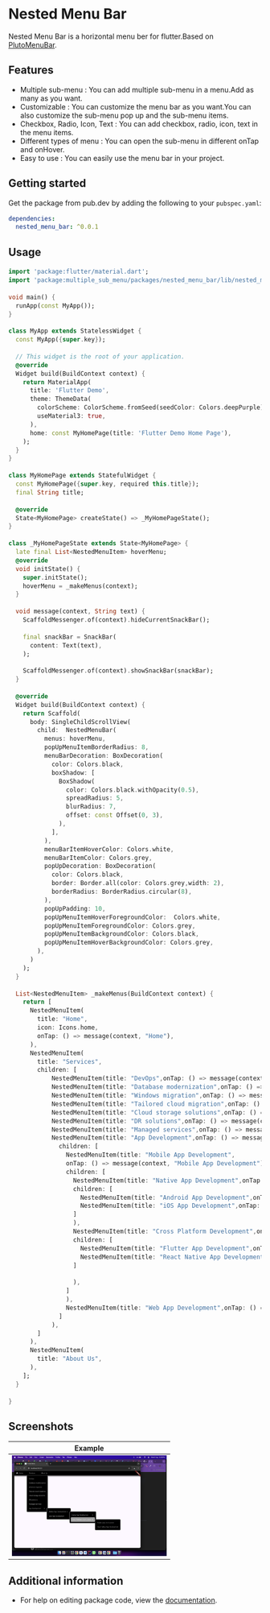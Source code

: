 # Nested Menu Bar

Nested Menu Bar is a horizontal menu ber for flutter.Based on [PlutoMenuBar]("https://github.com/bosskmk/pluto_menu_bar").

## Features

- Multiple sub-menu : You can add multiple sub-menu in a menu.Add as many as you want.
- Customizable : You can customize the menu bar as you want.You can also customize the sub-menu pop up and the sub-menu items.
- Checkbox, Radio, Icon, Text : You can add checkbox, radio, icon, text in the menu items.
- Different types of menu : You can open the sub-menu in different onTap and onHover.
- Easy to use : You can easily use the menu bar in your project.

## Getting started

Get the package from pub.dev by adding the following to your `pubspec.yaml`:

```yaml
dependencies:
  nested_menu_bar: ^0.0.1
```

## Usage

```dart
import 'package:flutter/material.dart';
import 'package:multiple_sub_menu/packages/nested_menu_bar/lib/nested_menu_bar.dart';

void main() {
  runApp(const MyApp());
}

class MyApp extends StatelessWidget {
  const MyApp({super.key});

  // This widget is the root of your application.
  @override
  Widget build(BuildContext context) {
    return MaterialApp(
      title: 'Flutter Demo',
      theme: ThemeData(
        colorScheme: ColorScheme.fromSeed(seedColor: Colors.deepPurple),
        useMaterial3: true,
      ),
      home: const MyHomePage(title: 'Flutter Demo Home Page'),
    );
  }
}

class MyHomePage extends StatefulWidget {
  const MyHomePage({super.key, required this.title});
  final String title;

  @override
  State<MyHomePage> createState() => _MyHomePageState();
}

class _MyHomePageState extends State<MyHomePage> {
  late final List<NestedMenuItem> hoverMenu;
  @override
  void initState() {
    super.initState();
    hoverMenu = _makeMenus(context);
  }

  void message(context, String text) {
    ScaffoldMessenger.of(context).hideCurrentSnackBar();

    final snackBar = SnackBar(
      content: Text(text),
    );

    ScaffoldMessenger.of(context).showSnackBar(snackBar);
  }

  @override
  Widget build(BuildContext context) {
    return Scaffold(
      body: SingleChildScrollView(
        child:  NestedMenuBar(
          menus: hoverMenu,
          popUpMenuItemBorderRadius: 8,
          menuBarDecoration: BoxDecoration(
            color: Colors.black,
            boxShadow: [
              BoxShadow(
                color: Colors.black.withOpacity(0.5),
                spreadRadius: 5,
                blurRadius: 7,
                offset: const Offset(0, 3),
              ),
            ],
          ),
          menuBarItemHoverColor: Colors.white,
          menuBarItemColor: Colors.grey,
          popUpDecoration: BoxDecoration(
            color: Colors.black,
            border: Border.all(color: Colors.grey,width: 2),
            borderRadius: BorderRadius.circular(8),
          ),
          popUpPadding: 10,
          popUpMenuItemHoverForegroundColor:  Colors.white,
          popUpMenuItemForegroundColor: Colors.grey,
          popUpMenuItemBackgroundColor: Colors.black,
          popUpMenuItemHoverBackgroundColor: Colors.grey,
        ),
      )
    );
  }
  
  List<NestedMenuItem> _makeMenus(BuildContext context) {
    return [
      NestedMenuItem(
        title: "Home",
        icon: Icons.home,
        onTap: () => message(context, "Home"),
      ),
      NestedMenuItem(
        title: "Services",
        children: [
            NestedMenuItem(title: "DevOps",onTap: () => message(context, "DevOps"),),
            NestedMenuItem(title: "Database modernization",onTap: () => message(context, "Database modernization"),),
            NestedMenuItem(title: "Windows migration",onTap: () => message(context, "Windows migration"),),
            NestedMenuItem(title: "Tailored cloud migration",onTap: () => message(context, "Tailored cloud migration"),),
            NestedMenuItem(title: "Cloud storage solutions",onTap: () => message(context, "Cloud storage solutions"),),
            NestedMenuItem(title: "DR solutions",onTap: () => message(context, "DR solutions"),),
            NestedMenuItem(title: "Managed services",onTap: () => message(context, "Managed services"),),
            NestedMenuItem(title: "App Development",onTap: () => message(context, "App Development"),
              children: [
                NestedMenuItem(title: "Mobile App Development",
                onTap: () => message(context, "Mobile App Development"),
                children: [
                  NestedMenuItem(title: "Native App Development",onTap: () => message(context, "Native App Development"),
                  children: [
                    NestedMenuItem(title: "Android App Development",onTap: () => message(context, "Android App Development"),),
                    NestedMenuItem(title: "iOS App Development",onTap: () => message(context, "iOS App Development"),),
                  ]
                  ),
                  NestedMenuItem(title: "Cross Platform Development",onTap: () => message(context, "Cross Platform Development"),
                  children: [
                    NestedMenuItem(title: "Flutter App Development",onTap: () => message(context, "Flutter App Development"),),
                    NestedMenuItem(title: "React Native App Development",onTap: () => message(context, "React Native App Development"),),
                  ]
                  
                  ),
                ]
                ),
                NestedMenuItem(title: "Web App Development",onTap: () => message(context, "Web App Development"),),
              ]
            ),
        ]
      ),
      NestedMenuItem(
        title: "About Us",
      ),
    ];
  }

}
```

## Screenshots

|                            Example                            |
|:----------------------------------------------------------------------:|
|<img src="screenshot/screenshot.png" height="200">|

## Additional information

- For help on editing package code, view the [documentation](https://flutter.dev/docs/development/packages-and-plugins/developing-packages).
